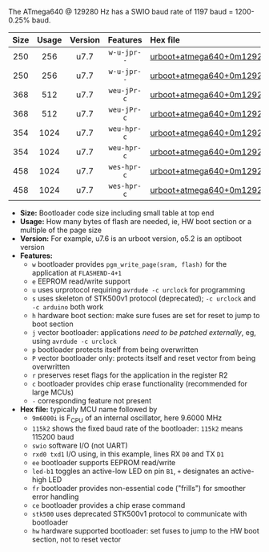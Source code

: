 The ATmega640 @ 129280 Hz has a SWIO baud rate of 1197 baud = 1200-0.25% baud.

|Size|Usage|Version|Features|Hex file|
|:-:|:-:|:-:|:-:|:--|
|250|256|u7.7|`w-u-jpr--`|[urboot+atmega640+0m129280i++++1k2_swio_rxd2_txd3_led+b7.hex](https://raw.githubusercontent.com/stefanrueger/urboot.hex/main/cores/megacore/atmega640/internal_oscillator/fint+0m129280_Hz/br++++1k2_bps/urboot+atmega640+0m129280i++++1k2_swio_rxd2_txd3_led+b7.hex)|
|250|256|u7.7|`w-u-jpr--`|[urboot+atmega640+0m129280i++++1k2_swio_rxe0_txe1_led+b7.hex](https://raw.githubusercontent.com/stefanrueger/urboot.hex/main/cores/megacore/atmega640/internal_oscillator/fint+0m129280_Hz/br++++1k2_bps/urboot+atmega640+0m129280i++++1k2_swio_rxe0_txe1_led+b7.hex)|
|368|512|u7.7|`weu-jPr-c`|[urboot+atmega640+0m129280i++++1k2_swio_rxd2_txd3_ee_led+b7_fr_ce.hex](https://raw.githubusercontent.com/stefanrueger/urboot.hex/main/cores/megacore/atmega640/internal_oscillator/fint+0m129280_Hz/br++++1k2_bps/urboot+atmega640+0m129280i++++1k2_swio_rxd2_txd3_ee_led+b7_fr_ce.hex)|
|368|512|u7.7|`weu-jPr-c`|[urboot+atmega640+0m129280i++++1k2_swio_rxe0_txe1_ee_led+b7_fr_ce.hex](https://raw.githubusercontent.com/stefanrueger/urboot.hex/main/cores/megacore/atmega640/internal_oscillator/fint+0m129280_Hz/br++++1k2_bps/urboot+atmega640+0m129280i++++1k2_swio_rxe0_txe1_ee_led+b7_fr_ce.hex)|
|354|1024|u7.7|`weu-hpr-c`|[urboot+atmega640+0m129280i++++1k2_swio_rxd2_txd3_ee_led+b7_fr_ce_hw.hex](https://raw.githubusercontent.com/stefanrueger/urboot.hex/main/cores/megacore/atmega640/internal_oscillator/fint+0m129280_Hz/br++++1k2_bps/urboot+atmega640+0m129280i++++1k2_swio_rxd2_txd3_ee_led+b7_fr_ce_hw.hex)|
|354|1024|u7.7|`weu-hpr-c`|[urboot+atmega640+0m129280i++++1k2_swio_rxe0_txe1_ee_led+b7_fr_ce_hw.hex](https://raw.githubusercontent.com/stefanrueger/urboot.hex/main/cores/megacore/atmega640/internal_oscillator/fint+0m129280_Hz/br++++1k2_bps/urboot+atmega640+0m129280i++++1k2_swio_rxe0_txe1_ee_led+b7_fr_ce_hw.hex)|
|458|1024|u7.7|`wes-hpr-c`|[urboot+atmega640+0m129280i++++1k2_swio_rxd2_txd3_ee_led+b7_fr_ce_stk500_hw.hex](https://raw.githubusercontent.com/stefanrueger/urboot.hex/main/cores/megacore/atmega640/internal_oscillator/fint+0m129280_Hz/br++++1k2_bps/urboot+atmega640+0m129280i++++1k2_swio_rxd2_txd3_ee_led+b7_fr_ce_stk500_hw.hex)|
|458|1024|u7.7|`wes-hpr-c`|[urboot+atmega640+0m129280i++++1k2_swio_rxe0_txe1_ee_led+b7_fr_ce_stk500_hw.hex](https://raw.githubusercontent.com/stefanrueger/urboot.hex/main/cores/megacore/atmega640/internal_oscillator/fint+0m129280_Hz/br++++1k2_bps/urboot+atmega640+0m129280i++++1k2_swio_rxe0_txe1_ee_led+b7_fr_ce_stk500_hw.hex)|

- **Size:** Bootloader code size including small table at top end
- **Usage:** How many bytes of flash are needed, ie, HW boot section or a multiple of the page size
- **Version:** For example, u7.6 is an urboot version, o5.2 is an optiboot version
- **Features:**
  + `w` bootloader provides `pgm_write_page(sram, flash)` for the application at `FLASHEND-4+1`
  + `e` EEPROM read/write support
  + `u` uses urprotocol requiring `avrdude -c urclock` for programming
  + `s` uses skeleton of STK500v1 protocol (deprecated); `-c urclock` and `-c arduino` both work
  + `h` hardware boot section: make sure fuses are set for reset to jump to boot section
  + `j` vector bootloader: applications *need to be patched externally*, eg, using `avrdude -c urclock`
  + `p` bootloader protects itself from being overwritten
  + `P` vector bootloader only: protects itself and reset vector from being overwritten
  + `r` preserves reset flags for the application in the register R2
  + `c` bootloader provides chip erase functionality (recommended for large MCUs)
  + `-` corresponding feature not present
- **Hex file:** typically MCU name followed by
  + `9m6000i` is F<sub>CPU</sub> of an internal oscillator, here 9.6000 MHz
  + `115k2` shows the fixed baud rate of the bootloader: `115k2` means 115200 baud
  + `swio` software I/O (not UART)
  + `rxd0 txd1` I/O using, in this example, lines RX `D0` and TX `D1`
  + `ee` bootloader supports EEPROM read/write
  + `led-b1` toggles an active-low LED on pin `B1`, `+` designates an active-high LED
  + `fr` bootloader provides non-essential code ("frills") for smoother error handling
  + `ce` bootloader provides a chip erase command
  + `stk500` uses deprecated STK500v1 protocol to communicate with bootloader
  + `hw` hardware supported bootloader: set fuses to jump to the HW boot section, not to reset vector

